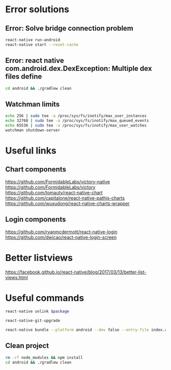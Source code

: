 # Error solutions

## Error: Solve bridge connection problem
```bash
react-native run-android
react-native start --reset-cache
```

## Error: react native com.android.dex.DexException: Multiple dex files define
```bash
cd android && ./gradlew clean
```

## Watchman limits
```bash
echo 256 | sudo tee -a /proc/sys/fs/inotify/max_user_instances
echo 32768 | sudo tee -a /proc/sys/fs/inotify/max_queued_events
echo 65536 | sudo tee -a /proc/sys/fs/inotify/max_user_watches
watchman shutdown-server
```

# Useful links
## Chart components
https://github.com/FormidableLabs/victory-native
https://github.com/FormidableLabs/victory
https://github.com/tomauty/react-native-chart
https://github.com/capitalone/react-native-pathjs-charts
https://github.com/wuxudong/react-native-charts-wrapper

## Login components
https://github.com/ryanmcdermott/react-native-login
https://github.com/dwicao/react-native-login-screen

# Better listviews
https://facebook.github.io/react-native/blog/2017/03/13/better-list-views.html

# Useful commands
```bash
react-native unlink $package

react-native-git-upgrade

react-native bundle --platform android --dev false --entry-file index.android.js --bundle-output android/app/src/main/assets/index.android.bundle --assets-dest android/app/src/main/res/ && cd android && ./gradlew assembleRelease
```

## Clean project
```bash
rm -rf node_modules && npm install
cd android && ./gradlew clean
```
